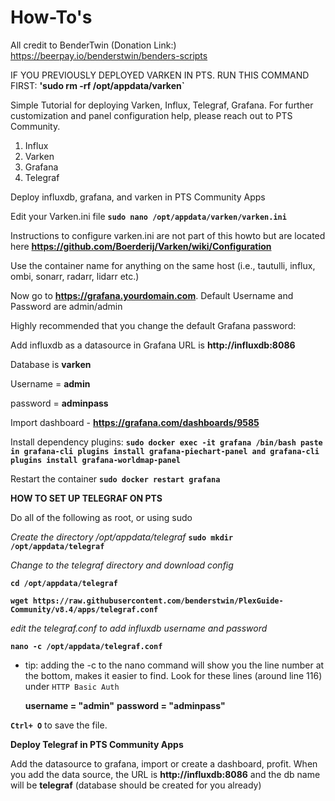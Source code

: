 # How-To's 

All credit to BenderTwin (Donation Link:) https://beerpay.io/benderstwin/benders-scripts

IF YOU PREVIOUSLY DEPLOYED VARKEN IN PTS. RUN THIS COMMAND FIRST: **'sudo rm -rf /opt/appdata/varken`**

Simple Tutorial for deploying Varken, Influx, Telegraf, Grafana. For further customization and panel configuration help, please reach out to PTS Community. 

1. Influx
2. Varken
3. Grafana
4. Telegraf

Deploy influxdb, grafana, and varken in PTS Community Apps

Edit your Varken.ini file **`sudo nano /opt/appdata/varken/varken.ini`**

Instructions to configure varken.ini are not part of this howto but are located here **https://github.com/Boerderij/Varken/wiki/Configuration** 

Use the container name for anything on the same host (i.e., tautulli, influx, ombi, sonarr, radarr, lidarr etc.)

Now go to **https://grafana.yourdomain.com**. Default Username and Password are admin/admin

Highly recommended that you change the default Grafana password:

Add influxdb as a datasource in Grafana URL is **http://influxdb:8086**

Database is **varken**

Username = **admin** 

password = **adminpass**

Import dashboard - **https://grafana.com/dashboards/9585**

Install dependency plugins: **`sudo docker exec -it grafana /bin/bash paste in grafana-cli plugins install grafana-piechart-panel and grafana-cli plugins install grafana-worldmap-panel`**

Restart the container **`sudo docker restart grafana`**

**HOW TO SET UP TELEGRAF ON PTS**

Do all of the following as root, or using sudo

*Create the directory /opt/appdata/telegraf*
**`sudo mkdir /opt/appdata/telegraf`**

*Change to the telegraf directory and download config*

**`cd /opt/appdata/telegraf`**

**`wget https://raw.githubusercontent.com/benderstwin/PlexGuide-Community/v8.4/apps/telegraf.conf`**

*edit the telegraf.conf to add influxdb username and password*

**`nano -c /opt/appdata/telegraf.conf`**

- tip: adding the -c to the nano command will show you the line number at the bottom, makes it easier to find.
Look for these lines (around line 116) under `HTTP Basic Auth`

    **username = "admin"**
    **password = "adminpass"**
    
**`Ctrl+ O`** to save the file.

**Deploy Telegraf in PTS Community Apps**

Add the datasource to grafana, import or create a dashboard, profit. When you add the data source, the URL is **http://influxdb:8086** and the db name will be **telegraf** (database should be created for you already)

